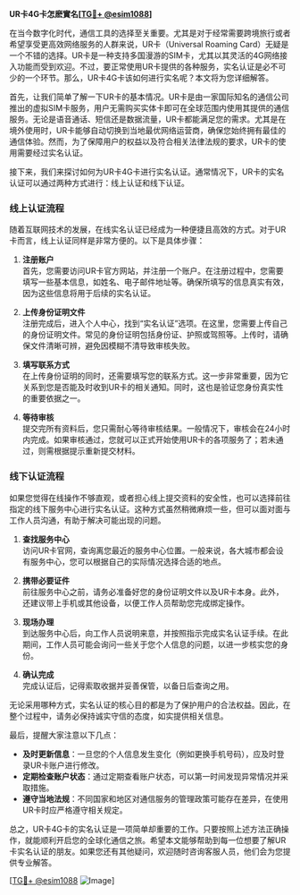 **UR卡4G卡怎麽實名[[TG💪+ @esim1088](https://t.me/s/esim1088)]**

在当今数字化时代，通信工具的选择至关重要。尤其是对于经常需要跨境旅行或者希望享受更高效网络服务的人群来说，UR卡（Universal Roaming Card）无疑是一个不错的选择。UR卡是一种支持多国漫游的SIM卡，尤其以其灵活的4G网络接入功能而受到欢迎。不过，要正常使用UR卡提供的各种服务，实名认证是必不可少的一个环节。那么，UR卡4G卡该如何进行实名呢？本文将为您详细解答。

首先，让我们简单了解一下UR卡的基本情况。UR卡是由一家国际知名的通信公司推出的虚拟SIM卡服务，用户无需购买实体卡即可在全球范围内使用其提供的通信服务。无论是语音通话、短信还是数据流量，UR卡都能满足您的需求。尤其是在境外使用时，UR卡能够自动切换到当地最优网络运营商，确保您始终拥有最佳的通信体验。然而，为了保障用户的权益以及符合相关法律法规的要求，UR卡的使用需要经过实名认证。

接下来，我们来探讨如何为UR卡4G卡进行实名认证。通常情况下，UR卡的实名认证可以通过两种方式进行：线上认证和线下认证。

### 线上认证流程

随着互联网技术的发展，在线实名认证已经成为一种便捷且高效的方式。对于UR卡而言，线上认证同样是非常方便的。以下是具体步骤：

1. **注册账户**  
   首先，您需要访问UR卡官方网站，并注册一个账户。在注册过程中，您需要填写一些基本信息，如姓名、电子邮件地址等。确保所填写的信息真实有效，因为这些信息将用于后续的实名认证。

2. **上传身份证明文件**  
   注册完成后，进入个人中心，找到“实名认证”选项。在这里，您需要上传自己的身份证明文件。常见的身份证明包括身份证、护照或驾照等。上传时，请确保文件清晰可辨，避免因模糊不清导致审核失败。

3. **填写联系方式**  
   在上传身份证明的同时，还需要填写您的联系方式。这一步非常重要，因为它关系到您是否能及时收到UR卡的相关通知。同时，这也是验证您身份真实性的重要依据之一。

4. **等待审核**  
   提交完所有资料后，您只需耐心等待审核结果。一般情况下，审核会在24小时内完成。如果审核通过，您就可以正式开始使用UR卡的各项服务了；若未通过，则需根据提示重新提交材料。

### 线下认证流程

如果您觉得在线操作不够直观，或者担心线上提交资料的安全性，也可以选择前往指定的线下服务中心进行实名认证。这种方式虽然稍微麻烦一些，但可以面对面与工作人员沟通，有助于解决可能出现的问题。

1. **查找服务中心**  
   访问UR卡官网，查询离您最近的服务中心位置。一般来说，各大城市都会设有服务中心，您可以根据自己的实际情况选择合适的地点。

2. **携带必要证件**  
   前往服务中心之前，请务必准备好您的身份证明文件以及UR卡本身。此外，还建议带上手机或其他设备，以便工作人员帮助您完成绑定操作。

3. **现场办理**  
   到达服务中心后，向工作人员说明来意，并按照指示完成实名认证手续。在此期间，工作人员可能会询问一些关于您个人信息的问题，以进一步核实您的身份。

4. **确认完成**  
   完成认证后，记得索取收据并妥善保管，以备日后查询之用。

无论采用哪种方式，实名认证的核心目的都是为了保护用户的合法权益。因此，在整个过程中，请务必保持诚实守信的态度，如实提供相关信息。

最后，提醒大家注意以下几点：

- **及时更新信息**：一旦您的个人信息发生变化（例如更换手机号码），应及时登录UR卡账户进行修改。
- **定期检查账户状态**：通过定期查看账户状态，可以第一时间发现异常情况并采取措施。
- **遵守当地法规**：不同国家和地区对通信服务的管理政策可能存在差异，在使用UR卡时应严格遵守相关规定。

总之，UR卡4G卡的实名认证是一项简单却重要的工作。只要按照上述方法正确操作，就能顺利开启您的全球化通信之旅。希望本文能够帮助到每一位想要了解UR卡实名认证的朋友。如果您还有其他疑问，欢迎随时咨询客服人员，他们会为您提供专业解答。

[[TG💪+ @esim1088](https://t.me/s/esim1088) ![Image](https://i.postimg.cc/4NQfJmqS/Snipaste-2025-05-13-00-14-12.png)]